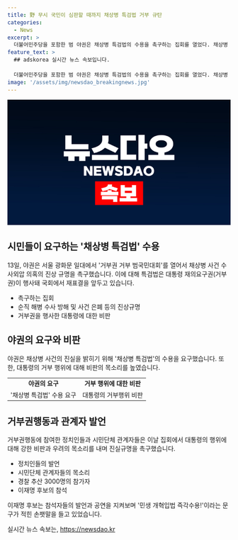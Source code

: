 ```yaml
---
title: 野 무시 국민이 심판할 때까지 채상병 특검법 거부 규탄
categories:
  - News
excerpt: >
  더불어민주당을 포함한 범 야권은 채상병 특검법의 수용을 촉구하는 집회를 열었다. 채상병 사건 수사외압 의혹의 진상 규명을 요구하며, 거부권을 거부하는 전국비상행동이 참여했다. 대통령 재의요구권 행사로 국회에서 재표결을 앞두고 있는 특검법에 대해 윤 대통령 탄핵 가능성이 거론되었고, 참가자들은 정부서울청사로 행진했다. 민주당 대표 연임에 도전하는 이재명 후보도 참석한 것으로 알려졌다.
feature_text: >
  ## adskorea 실시간 뉴스 속보입니다.

  더불어민주당을 포함한 범 야권은 채상병 특검법의 수용을 촉구하는 집회를 열었다. 채상병 사건 수사외압 의혹의 진상 규명을 요구하며, 거부권을 거부하는 전국비상행동이 참여했다. 대통령 재의요구권 행사로 국회에서 재표결을 앞두고 있는 특검법에 대해 윤 대통령 탄핵 가능성이 거론되었고, 참가자들은 정부서울청사로 행진했다. 민주당 대표 연임에 도전하는 이재명 후보도 참석한 것으로 알려졌다.
image: '/assets/img/newsdao_breakingnews.jpg'
---
```


<p><img src="/assets/img/newsdao_breakingnews.jpg" alt="adskorea 속보" /></p>

<h2 data-ke-size="size26">시민들이 요구하는 '채상병 특검법' 수용</h2>

<p data-ke-size="size16">13일, 야권은 서울 광화문 일대에서 '거부권 거부 범국민대회'를 열어서 채상병 사건 수사외압 의혹의 진상 규명을 촉구했습니다. 이에 대해 특검법은 대통령 재의요구권(거부권)이 행사돼 국회에서 재표결을 앞두고 있습니다.</p>

<ul>
  <li>촉구하는 집회</li>
  <li>순직 해병 수사 방해 및 사건 은폐 등의 진상규명</li>
  <li>거부권을 행사한 대통령에 대한 비판</li>
</ul>

<h2 data-ke-size="size26">야권의 요구와 비판</h2>

<p data-ke-size="size16">야권은 채상병 사건의 진실을 밝히기 위해 '채상병 특검법'의 수용을 요구했습니다. 또한, 대통령의 거부 행위에 대해 비판의 목소리를 높였습니다.</p>

<table>
  <tr>
    <td style="text-align: center; height: 17px;"><b>야권의 요구</b></td>
    <td style="text-align: center; height: 17px;"><b>거부 행위에 대한 비판</b></td>
  </tr>
  <tr>
    <td style="text-align: center; height: 17px;">'채상병 특검법' 수용 요구</td>
    <td style="text-align: center; height: 17px;">대통령의 거부행위 비판</td>
  </tr>
</table>

<h2 data-ke-size="size26">거부권행동과 관계자 발언</h2>

<p data-ke-size="size16">거부권행동에 참여한 정치인들과 시민단체 관계자들은 이날 집회에서 대통령의 행위에 대해 강한 비판과 우려의 목소리를 내며 진실규명을 촉구했습니다.</p>

<ul>
  <li>정치인들의 발언</li>
  <li>시민단체 관계자들의 목소리</li>
  <li>경찰 추산 3000명의 참가자</li>
  <li>이재명 후보의 참석</li>
</ul>

<p data-ke-size="size16">이재명 후보는 참석자들의 발언과 공연을 지켜보며 '민생 개혁입법 즉각수용!'이라는 문구가 적힌 손팻말을 들고 있었습니다.</p>
실시간 뉴스 속보는, <a href="https://newsdao.kr" rel="dofollow">https://newsdao.kr</a>


